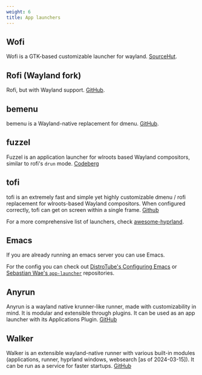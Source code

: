 ```yaml
---
weight: 6
title: App launchers
---
```


## Wofi

Wofi is a GTK-based customizable launcher for wayland.
[SourceHut](https://hg.sr.ht/~scoopta/wofi).

## Rofi (Wayland fork)

Rofi, but with Wayland support. [GitHub](https://github.com/lbonn/rofi).

## bemenu

bemenu is a Wayland-native replacement for dmenu.
[GitHub](https://github.com/Cloudef/bemenu).

## fuzzel

Fuzzel is an application launcher for wlroots based Wayland compositors, similar
to rofi's `drun` mode. [Codeberg](https://codeberg.org/dnkl/fuzzel)

## tofi

tofi is an extremely fast and simple yet highly customizable dmenu / rofi
replacement for wlroots-based Wayland compositors. When configured correctly,
tofi can get on screen within a single frame.
[Github](https://github.com/philj56/tofi)

For a more comprehensive list of launchers, check
[awesome-hyprland](https://github.com/hyprland-community/awesome-hyprland#runners-menus-and-application-launchers).

## Emacs

If you are already running an emacs server you can use Emacs.

For the config you can check out [DistroTube's Configuring Emacs](https://gitlab.com/dwt1/configuring-emacs/-/blob/main/07-the-final-touches/scripts/app-launchers.el?ref_type=heads) or [Sebastian Wae's `app-launcher`](https://github.com/SebastienWae/app-launcher) repositories.

## Anyrun

Anyrun is a wayland native krunner-like runner, made with customizability in
mind. It is modular and extensible through plugins. It can be used as an app launcher with its Applications Plugin.
[GitHub](https://github.com/Kirottu/anyrun)

## Walker

Walker is an extensible wayland-native runner with various built-in modules (applications, runner, hyprland windows, websearch [as of 2024-03-15]). It can be run as a service for faster startups.
[GitHub](https://github.com/abenz1267/walker)

